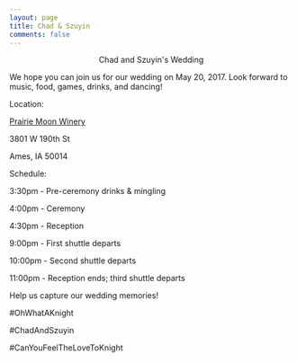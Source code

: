 ```yaml
---
layout: page
title: Chad & Szuyin
comments: false
---
```


<center>Chad and Szuyin's Wedding</center>


We hope you can join us for our wedding on May 20, 2017. Look forward to music, food, games, drinks, and dancing!


Location: 

[Prairie Moon Winery](http://www.prairiemoonwinery.com/)

3801 W 190th St

Ames, IA 50014


Schedule: 

3:30pm - Pre-ceremony drinks & mingling

4:00pm - Ceremony

4:30pm - Reception

9:00pm - First shuttle departs

10:00pm - Second shuttle departs

11:00pm - Reception ends; third shuttle departs


Help us capture our wedding memories!

\#OhWhatAKnight

\#ChadAndSzuyin

\#CanYouFeelTheLoveToKnight

